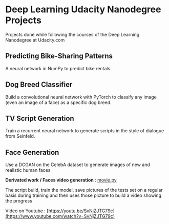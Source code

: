 # Deep Learning Udacity Nanodegree Projects
Projects done while following the courses of the Deep Learning Nanodegree at Udacity.com

## Predicting Bike-Sharing Patterns 
A neural network in NumPy to predict bike rentals.
## Dog Breed Classifier
Build a convolutional neural network with PyTorch to classify any image (even an image of a face) as a specific dog breed.
## TV Script Generation 
Train a recurrent neural network to generate scripts in the style of dialogue from Seinfeld.
## Face Generation
Use a DCGAN on the CelebA dataset to generate images of new and realistic human faces

__Derivated work / Faces video generation__ : [movie.py](https://github.com/jxtrbtk/Deep-Learning_Udacity_Projects/blob/master/04-Faces_Generation/movie.py)

The script build, train the model, save pictures of the tests set on a regular basis during training and then uses those picture to build a video showing the progress

Video on Youtube : [https://youtu.be/SvNjZJTG79c](https://www.youtube.com/watch?v=SvNjZJTG79c)

